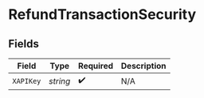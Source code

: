 # RefundTransactionSecurity


## Fields

| Field              | Type               | Required           | Description        |
| ------------------ | ------------------ | ------------------ | ------------------ |
| `XAPIKey`          | *string*           | :heavy_check_mark: | N/A                |